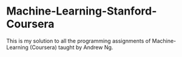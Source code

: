 # Machine-Learning-Stanford-Coursera

This is my solution to all the programming assignments of Machine-Learning (Coursera) taught by Andrew Ng.
